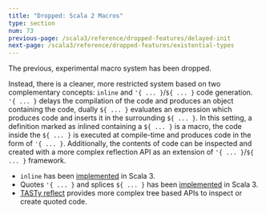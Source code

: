 ```yaml
---
title: "Dropped: Scala 2 Macros"
type: section
num: 73
previous-page: /scala3/reference/dropped-features/delayed-init
next-page: /scala3/reference/dropped-features/existential-types
---
```


The previous, experimental macro system has been dropped.

Instead, there is a cleaner, more restricted system based on two complementary concepts: `inline` and `'{ ... }`/`${ ... }` code generation.
`'{ ... }` delays the compilation of the code and produces an object containing the code, dually `${ ... }` evaluates an expression which produces code and inserts it in the surrounding `${ ... }`.
In this setting, a definition marked as inlined containing a `${ ... }` is a macro, the code inside the `${ ... }` is executed at compile-time and produces code in the form of `'{ ... }`.
Additionally, the contents of code can be inspected and created with a more complex reflection API as an extension of `'{ ... }`/`${ ... }` framework.

* `inline` has been [implemented](../metaprogramming/inline.html) in Scala 3.
* Quotes `'{ ... }` and splices `${ ... }` has been [implemented](../metaprogramming/macros.html) in Scala 3.
* [TASTy reflect](../metaprogramming/reflection.html) provides more complex tree based APIs to inspect or create quoted code.
